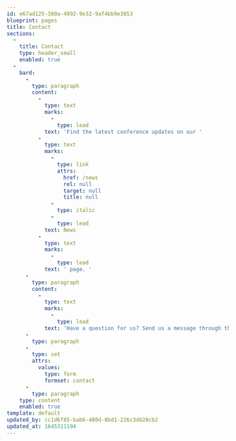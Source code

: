 ```yaml
---
id: e67ad125-380a-4992-9e32-9af4bb9e3853
blueprint: pages
title: Contact
sections:
  -
    title: Contact
    type: header_small
    enabled: true
  -
    bard:
      -
        type: paragraph
        content:
          -
            type: text
            marks:
              -
                type: lead
            text: 'Find the latest conference updates on our '
          -
            type: text
            marks:
              -
                type: link
                attrs:
                  href: /news
                  rel: null
                  target: null
                  title: null
              -
                type: italic
              -
                type: lead
            text: News
          -
            type: text
            marks:
              -
                type: lead
            text: ' page. '
      -
        type: paragraph
        content:
          -
            type: text
            marks:
              -
                type: lead
            text: 'Have a question for us? Send us a message through the form below.'
      -
        type: paragraph
      -
        type: set
        attrs:
          values:
            type: form
            formset: contact
      -
        type: paragraph
    type: content
    enabled: true
template: default
updated_by: cc1d6f85-bab6-480d-8bd1-226c3d628cb2
updated_at: 1645311194
---
```

